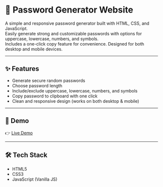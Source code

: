 # 🔑 Password Generator Website

A simple and responsive password generator built with HTML, CSS, and JavaScript.  
Easily generate strong and customizable passwords with options for uppercase, lowercase, numbers, and symbols.  
Includes a one-click copy feature for convenience. Designed for both desktop and mobile devices.  

---

## ✨ Features
- Generate secure random passwords  
- Choose password length  
- Include/exclude uppercase, lowercase, numbers, and symbols  
- Copy password to clipboard with one click  
- Clean and responsive design (works on both desktop & mobile)  

---

## 🚀 Demo
👉 [Live Demo](https://iserikatashi.github.io/Password-Generator/)

---

## 🛠️ Tech Stack
- HTML5  
- CSS3  
- JavaScript (Vanilla JS)
